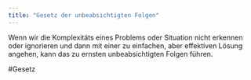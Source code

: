 ```yaml
---
title: "Gesetz der unbeabsichtigten Folgen"
---
```

Wenn wir die Komplexitäts eines Problems oder Situation nicht erkennen oder ignorieren und dann mit einer zu einfachen, aber effektiven Lösung angehen, kann das zu ernsten unbeabsichtigten Folgen führen. 

#Gesetz 